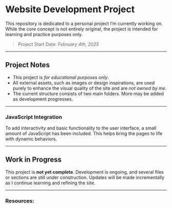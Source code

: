 #  Website Development Project

This repository is dedicated to a personal project I’m currently working on. While the core concept is not entirely original, the project is intended for learning and practice purposes only.

> Project Start Date: *February 4th, 2025*

---

## Project Notes

- This project is *for educational purposes only*.
- All external assets, such as images or design inspirations, are used purely to enhance the visual quality of the site and are *not owned by me*.
- The current structure consists of two main folders. More may be added as development progresses.

---

###  JavaScript Integration

To add interactivity and basic functionality to the user interface, a small amount of JavaScript has been included. This helps bring the pages to life with dynamic behaviors.

---

## Work in Progress

This project is **not yet complete**. Development is ongoing, and several files or sections are still under construction. Updates will be made incrementally as I continue learning and refining the site.

---

### Resources:
<!---[ Website Link ](http://127.0.0.1:5500/Applications-dev/Project01/index.html)



